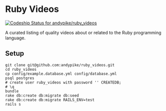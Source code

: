 Ruby Videos
===========

[![Codeship Status for andypike/ruby_videos](https://codeship.com/projects/e7d9ad60-681f-0132-46be-42331d97e8e9/status?branch=master)](https://codeship.com/projects/53264)

A curated listing of quality videos about or related to the Ruby programming
language.

Setup
-----

```
git clone git@github.com:andypike/ruby_videos.git
cd ruby_videos
cp config/example.database.yml config/database.yml
psql postgres
# create user ruby_videos with password '' CREATEDB;
# \q
bundle
rake db:create db:migrate db:seed
rake db:create db:migrate RAILS_ENV=test
rails s
```
